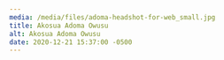 ```yaml
---
media: /media/files/adoma-headshot-for-web_small.jpg
title: Akosua Adoma Owusu
alt: Akosua Adoma Owusu
date: 2020-12-21 15:37:00 -0500
---
```

